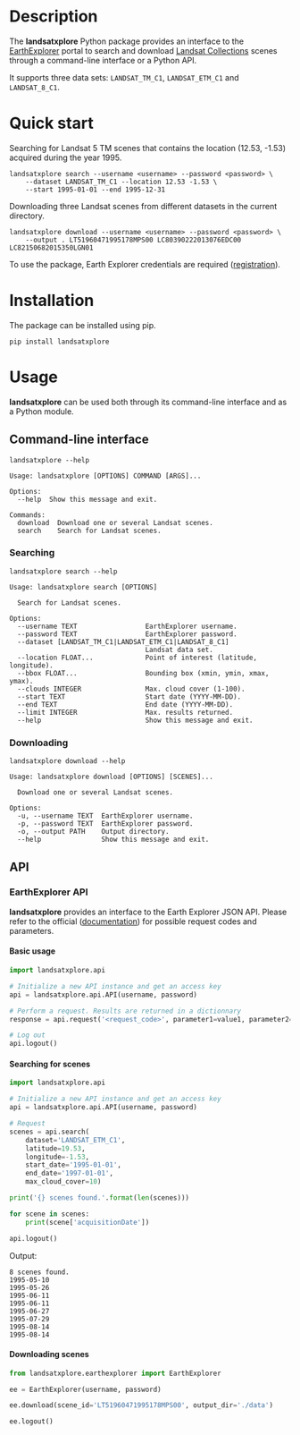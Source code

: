 # Description

The **landsatxplore** Python package provides an interface to the [EarthExplorer](http://earthexplorer.usgs.gov/) portal to search and download [Landsat Collections](https://landsat.usgs.gov/landsat-collections) scenes through a command-line interface or a Python API.

It supports three data sets: `LANDSAT_TM_C1`, `LANDSAT_ETM_C1` and `LANDSAT_8_C1`.

# Quick start

Searching for Landsat 5 TM scenes that contains the location (12.53, -1.53) acquired during the year 1995.

```
landsatxplore search --username <username> --password <password> \
    --dataset LANDSAT_TM_C1 --location 12.53 -1.53 \
    --start 1995-01-01 --end 1995-12-31
```

Downloading three Landsat scenes from different datasets in the current directory.

```
landsatxplore download --username <username> --password <password> \
    --output . LT51960471995178MPS00 LC80390222013076EDC00 LC82150682015350LGN01
```

To use the package, Earth Explorer credentials are required ([registration](https://ers.cr.usgs.gov/register/)).

# Installation

The package can be installed using pip.

```
pip install landsatxplore
```

# Usage

**landsatxplore** can be used both through its command-line interface and as a Python module.

## Command-line interface

```
landsatxplore --help
```

```
Usage: landsatxplore [OPTIONS] COMMAND [ARGS]...

Options:
  --help  Show this message and exit.

Commands:
  download  Download one or several Landsat scenes.
  search    Search for Landsat scenes.
```

### Searching

```
landsatxplore search --help
```

```
Usage: landsatxplore search [OPTIONS]

  Search for Landsat scenes.

Options:
  --username TEXT                 EarthExplorer username.
  --password TEXT                 EarthExplorer password.
  --dataset [LANDSAT_TM_C1|LANDSAT_ETM_C1|LANDSAT_8_C1]
                                  Landsat data set.
  --location FLOAT...             Point of interest (latitude, longitude).
  --bbox FLOAT...                 Bounding box (xmin, ymin, xmax, ymax).
  --clouds INTEGER                Max. cloud cover (1-100).
  --start TEXT                    Start date (YYYY-MM-DD).
  --end TEXT                      End date (YYYY-MM-DD).
  --limit INTEGER                 Max. results returned.
  --help                          Show this message and exit.
```

### Downloading

```
landsatxplore download --help
```

```
Usage: landsatxplore download [OPTIONS] [SCENES]...

  Download one or several Landsat scenes.

Options:
  -u, --username TEXT  EarthExplorer username.
  -p, --password TEXT  EarthExplorer password.
  -o, --output PATH    Output directory.
  --help               Show this message and exit.
```

## API

### EarthExplorer API

**landsatxplore** provides an interface to the Earth Explorer JSON API. Please refer to the official ([documentation](https://earthexplorer.usgs.gov/inventory/documentation/json-api)) for possible request codes and parameters.

#### Basic usage

``` python
import landsatxplore.api

# Initialize a new API instance and get an access key
api = landsatxplore.api.API(username, password)

# Perform a request. Results are returned in a dictionnary
response = api.request('<request_code>', parameter1=value1, parameter2=value2)

# Log out
api.logout()
```

#### Searching for scenes

``` python
import landsatxplore.api

# Initialize a new API instance and get an access key
api = landsatxplore.api.API(username, password)

# Request
scenes = api.search(
    dataset='LANDSAT_ETM_C1',
    latitude=19.53,
    longitude=-1.53,
    start_date='1995-01-01',
    end_date='1997-01-01',
    max_cloud_cover=10)

print('{} scenes found.'.format(len(scenes)))

for scene in scenes:
    print(scene['acquisitionDate'])

api.logout()
```

Output:

```
8 scenes found.
1995-05-10
1995-05-26
1995-06-11
1995-06-11
1995-06-27
1995-07-29
1995-08-14
1995-08-14
```

#### Downloading scenes

``` python
from landsatxplore.earthexplorer import EarthExplorer

ee = EarthExplorer(username, password)

ee.download(scene_id='LT51960471995178MPS00', output_dir='./data')

ee.logout()
```
